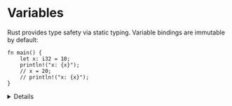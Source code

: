 # Variables

Rust provides type safety via static typing. Variable bindings are immutable by
default:

```rust,editable
fn main() {
    let x: i32 = 10;
    println!("x: {x}");
    // x = 20;
    // println!("x: {x}");
}
```

<details>

* Due to type inference the `i32` is optional. We will gradually show the types less and less as the course progresses.

</details>
